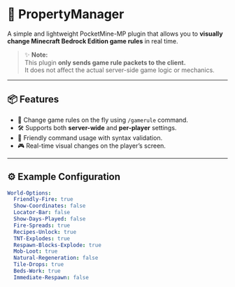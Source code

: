 # 🌱 PropertyManager

A simple and lightweight PocketMine-MP plugin that allows you to **visually change Minecraft Bedrock Edition game rules** in real time.

> ✨ **Note:**  
> This plugin **only sends game rule packets to the client.**  
> It does not affect the actual server-side game logic or mechanics.

---

## 📦 Features
- 🔄 Change game rules on the fly using `/gamerule` command.
- 🛠️ Supports both **server-wide** and **per-player** settings.
- 💬 Friendly command usage with syntax validation.
- 🎮 Real-time visual changes on the player’s screen.

---

## ⚙️ Example Configuration

```yaml
World-Options:
  Friendly-Fire: true
  Show-Coordinates: false
  Locator-Bar: false
  Show-Days-Played: false
  Fire-Spreads: true
  Recipes-Unlock: true
  TNT-Explodes: true
  Respawn-Blocks-Explode: true
  Mob-Loot: true
  Natural-Regeneration: false
  Tile-Drops: true
  Beds-Work: true
  Immediate-Respawn: false
